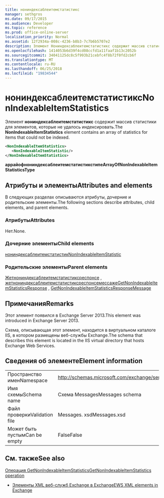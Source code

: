 ```yaml
---
title: нониндексаблеитемстатистикс
manager: sethgros
ms.date: 09/17/2015
ms.audience: Developer
ms.topic: reference
ms.prod: office-online-server
localization_priority: Normal
ms.assetid: 12f2934a-008c-4236-b8b3-7c7b6b5707e2
description: Элемент Нониндексаблеитемстатистикс содержит массив статистики для элементов, которые не удалось индексировать.
ms.openlocfilehash: 1414053b6d39f4cd08ccfd1a11faaf1b13c2052b
ms.sourcegitcommit: 34041125dc8c5f993b21cebfc4f8b72f0fd2cb6f
ms.translationtype: MT
ms.contentlocale: ru-RU
ms.lasthandoff: 06/25/2018
ms.locfileid: "19834544"
---
```

# <a name="nonindexableitemstatistics"></a><span data-ttu-id="4ef42-103">нониндексаблеитемстатистикс</span><span class="sxs-lookup"><span data-stu-id="4ef42-103">NonIndexableItemStatistics</span></span>

<span data-ttu-id="4ef42-104">Элемент **нониндексаблеитемстатистикс** содержит массив статистики для элементов, которые не удалось индексировать.</span><span class="sxs-lookup"><span data-stu-id="4ef42-104">The **NonIndexableItemStatistics** element contains an array of statistics for items that could not be indexed.</span></span> 
  
```XML
<NonIndexableItemStatistics>
   <NonIndexableItemStatistic/>
</NonIndexableItemStatistics>
```

 <span data-ttu-id="4ef42-105">**аррайофнониндексаблеитемстатистикстипе**</span><span class="sxs-lookup"><span data-stu-id="4ef42-105">**ArrayOfNonIndexableItemStatisticsType**</span></span>
## <a name="attributes-and-elements"></a><span data-ttu-id="4ef42-106">Атрибуты и элементы</span><span class="sxs-lookup"><span data-stu-id="4ef42-106">Attributes and elements</span></span>

<span data-ttu-id="4ef42-107">В следующих разделах описываются атрибуты, дочерние и родительские элементы.</span><span class="sxs-lookup"><span data-stu-id="4ef42-107">The following sections describe attributes, child elements, and parent elements.</span></span>
  
### <a name="attributes"></a><span data-ttu-id="4ef42-108">Атрибуты</span><span class="sxs-lookup"><span data-stu-id="4ef42-108">Attributes</span></span>

<span data-ttu-id="4ef42-109">Нет.</span><span class="sxs-lookup"><span data-stu-id="4ef42-109">None.</span></span>
  
### <a name="child-elements"></a><span data-ttu-id="4ef42-110">Дочерние элементы</span><span class="sxs-lookup"><span data-stu-id="4ef42-110">Child elements</span></span>

[<span data-ttu-id="4ef42-111">нониндексаблеитемстатистик</span><span class="sxs-lookup"><span data-stu-id="4ef42-111">NonIndexableItemStatistic</span></span>](nonindexableitemstatistic.md)
  
### <a name="parent-elements"></a><span data-ttu-id="4ef42-112">Родительские элементы</span><span class="sxs-lookup"><span data-stu-id="4ef42-112">Parent elements</span></span>

<span data-ttu-id="4ef42-113">[Жетнониндексаблеитемстатистиксреспонсе](getnonindexableitemstatisticsresponse.md) , [жетнониндексаблеитемстатистиксреспонсемессаже](getnonindexableitemstatisticsresponsemessage.md)</span><span class="sxs-lookup"><span data-stu-id="4ef42-113">[GetNonIndexableItemStatisticsResponse](getnonindexableitemstatisticsresponse.md) , [GetNonIndexableItemStatisticsResponseMessage](getnonindexableitemstatisticsresponsemessage.md)</span></span>
  
## <a name="remarks"></a><span data-ttu-id="4ef42-114">Примечания</span><span class="sxs-lookup"><span data-stu-id="4ef42-114">Remarks</span></span>

<span data-ttu-id="4ef42-115">Этот элемент появился в Exchange Server 2013.</span><span class="sxs-lookup"><span data-stu-id="4ef42-115">This element was introduced in Exchange Server 2013.</span></span>
  
<span data-ttu-id="4ef42-116">Схема, описывающая этот элемент, находится в виртуальном каталоге IIS, в котором размещены веб-службы Exchange.</span><span class="sxs-lookup"><span data-stu-id="4ef42-116">The schema that describes this element is located in the IIS virtual directory that hosts Exchange Web Services.</span></span>
  
## <a name="element-information"></a><span data-ttu-id="4ef42-117">Сведения об элементе</span><span class="sxs-lookup"><span data-stu-id="4ef42-117">Element information</span></span>

|||
|:-----|:-----|
|<span data-ttu-id="4ef42-118">Пространство имен</span><span class="sxs-lookup"><span data-stu-id="4ef42-118">Namespace</span></span>  <br/> |http://schemas.microsoft.com/exchange/services/2006/messages  <br/> |
|<span data-ttu-id="4ef42-119">Имя схемы</span><span class="sxs-lookup"><span data-stu-id="4ef42-119">Schema name</span></span>  <br/> |<span data-ttu-id="4ef42-120">Схема Messages</span><span class="sxs-lookup"><span data-stu-id="4ef42-120">Messages schema</span></span>  <br/> |
|<span data-ttu-id="4ef42-121">Файл проверки</span><span class="sxs-lookup"><span data-stu-id="4ef42-121">Validation file</span></span>  <br/> |<span data-ttu-id="4ef42-122">Messages. xsd</span><span class="sxs-lookup"><span data-stu-id="4ef42-122">Messages.xsd</span></span>  <br/> |
|<span data-ttu-id="4ef42-123">Может быть пустым</span><span class="sxs-lookup"><span data-stu-id="4ef42-123">Can be empty</span></span>  <br/> |<span data-ttu-id="4ef42-124">False</span><span class="sxs-lookup"><span data-stu-id="4ef42-124">False</span></span>  <br/> |
   
## <a name="see-also"></a><span data-ttu-id="4ef42-125">См. также</span><span class="sxs-lookup"><span data-stu-id="4ef42-125">See also</span></span>



[<span data-ttu-id="4ef42-126">Операция GetNonIndexableItemStatistics</span><span class="sxs-lookup"><span data-stu-id="4ef42-126">GetNonIndexableItemStatistics operation</span></span>](getnonindexableitemstatistics-operation.md)


- [<span data-ttu-id="4ef42-127">Элементы XML веб-служб Exchange в Exchange</span><span class="sxs-lookup"><span data-stu-id="4ef42-127">EWS XML elements in Exchange</span></span>](ews-xml-elements-in-exchange.md)

